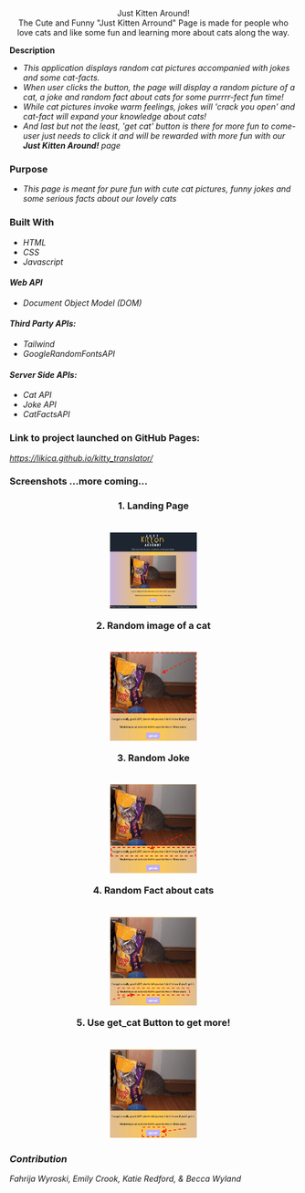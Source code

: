 <p align="center" width="100%">
Just Kitten Around!
<br>
The Cute and Funny "Just Kitten Arround" Page is made for people who love cats and like some fun and learning more about cats along the way.

**Description**

* _This application displays random cat pictures accompanied with jokes and some cat-facts._
* _When user clicks the button, the page will display a random picture of a cat, a joke and random fact about cats for some purrrr-fect fun time!_
* _While cat pictures invoke warm feelings, jokes will 'crack you open' and cat-fact will expand your knowledge about cats!_ 
* _And last but not the least, 'get cat' button is there for more fun to come- user just needs to click it and will be rewarded with more fun with our **Just Kitten Around!** page_

### **Purpose**
* _This page is meant for pure fun with cute cat pictures, funny jokes and some serious facts about our lovely cats_

### **Built With**
* _HTML_
* _CSS_
* _Javascript_
#### *Web API*
* _Document Object Model (DOM)_
#### *Third Party APIs:*
* _Tailwind_
* _GoogleRandomFontsAPI_
#### *Server Side APIs:*
* _Cat API_
* _Joke API_
* _CatFactsAPI_



### **Link to project launched on GitHub Pages:**
*https://likica.github.io/kitty_translator/*

### **Screenshots ...more coming...**
<h3 align="center" width="100%">
 1. Landing Page
 <br></br>
<p align="center" width="100%">
    <img src="./assets/images/Landing_Page.png" width="30%"/>
</p>
2. Random image of a cat
 <br></br>
<p align="center" width="100%">
    <img src="./assets/images/cat_img.jpeg" width="30%"/>
</p>
3. Random Joke
 <br></br>
<p align="center" width="100%">
    <img src="./assets/images/joke.jpeg" width="30%"/>
</p>
4. Random Fact about cats
 <br></br>
<p align="center" width="100%">
    <img src="./assets/images/cat_fact.jpeg" width="30%"/>
</p>
5. Use get_cat Button to get more!
 <br></br>
<p align="center" width="100%">
    <img src="./assets/images/get_cat_btn1.jpeg" width="30%"/>
</p>

### **_Contribution_**
*Fahrija Wyroski, Emily Crook, Katie Redford, & Becca Wyland*